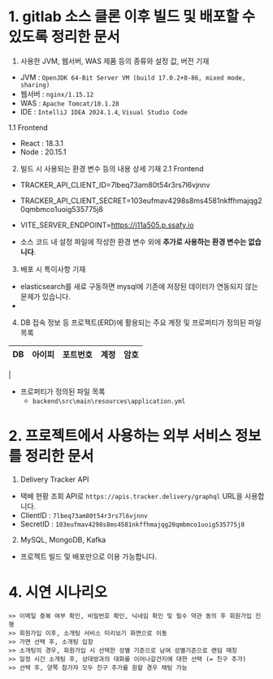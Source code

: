 # 1. gitlab 소스 클론 이후 빌드 및 배포할 수 있도록 정리한 문서

1. 사용한 JVM, 웹서버, WAS 제품 등의 종류와 설정 값, 버전 기재

- JVM : `OpenJDK 64-Bit Server VM (build 17.0.2+8-86, mixed mode, sharing)`
- 웹서버 : `nginx/1.15.12`
- WAS : `Apache Tomcat/10.1.28`
- IDE : `IntelliJ IDEA 2024.1.4`, `Visual Studio Code`

1.1 Frontend
- React : 18.3.1
- Node : 20.15.1


2. 빌드 시 사용되는 환경 변수 등의 내용 상세 기재
2.1 Frontend
- TRACKER_API_CLIENT_ID=7lbeq73am80t54r3rs7l6vjnnv 
- TRACKER_API_CLIENT_SECRET=103eufmav4298s8ms4581nkffhmajqg20qmbmco1uoig535775j8


- VITE_SERVER_ENDPOINT=https://j11a505.p.ssafy.io



- 소스 코드 내 설정 파일에 작성한 환경 변수 외에 **추가로 사용하는 환경 변수는 없습니다**.

3. 배포 시 특이사항 기재

- elasticsearch를 새로 구동하면 mysql에 기존에 저장된 데이터가 연동되지 않는 문제가 있습니다.
-

4. DB 접속 정보 등 프로젝트(ERD)에 활용되는 주요 계정 및 프로퍼티가 정의된 파일 목록

| DB  | 아이피 | 포트번호 | 계정 | 암호 |
| --- | ------ | -------- | ---- | ---- |

|

- 프로퍼티가 정의된 파일 목록
  - `backend\src\main\resources\application.yml`

# 2. 프로젝트에서 사용하는 외부 서비스 정보를 정리한 문서

1. Delivery Tracker API
- 택배 현황 조회 API로 `https://apis.tracker.delivery/graphql` URL을 사용합니다.
- ClientID : `7lbeq73am80t54r3rs7l6vjnnv `
- SecretID : `103eufmav4298s8ms4581nkffhmajqg20qmbmco1uoig535775j8`


2. MySQL, MongoDB, Kafka

- 프로젝트 빌드 및 배포만으로 이용 가능합니다.

# 4. 시연 시나리오

    >> 이메일 중복 여부 확인, 비밀번호 확인, 닉네임 확인 및 필수 약관 동의 후 회원가입 진행
    >> 회원가입 이후, 소개팅 서비스 미리보기 화면으로 이동
    >> 가면 선택 후, 소개팅 입장
    >> 소개팅의 경우, 회원가입 시 선택한 성별 기준으로 남여 성별기준으로 랜덤 매칭
    >> 일정 시간 소개팅 후, 상대방과의 대화를 이어나갈건지에 대한 선택 (= 친구 추가)
    >> 선택 후, 양쪽 참가자 모두 친구 추가를 원할 경우 채팅 가능
